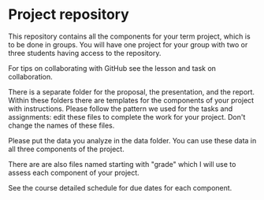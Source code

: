 # Project repository

This repository contains all the components for your term project, which is to be done in groups. You will have one project for your group with two or three students having access to the repository.

For tips on collaborating with GitHub see the lesson and task on collaboration.

There is a separate folder for the proposal, the presentation, and the report. Within these folders there are templates for the components of your project with instructions. Please follow the pattern we used for the tasks and assignments: edit these files to complete the work for your project. Don't change the names of these files.

Please put the data you analyze in the data folder. You can use these data in all three components of the project.

There are are also files named starting with "grade" which I will use to assess each component of your project.

See the course detailed schedule for due dates for each component. 

